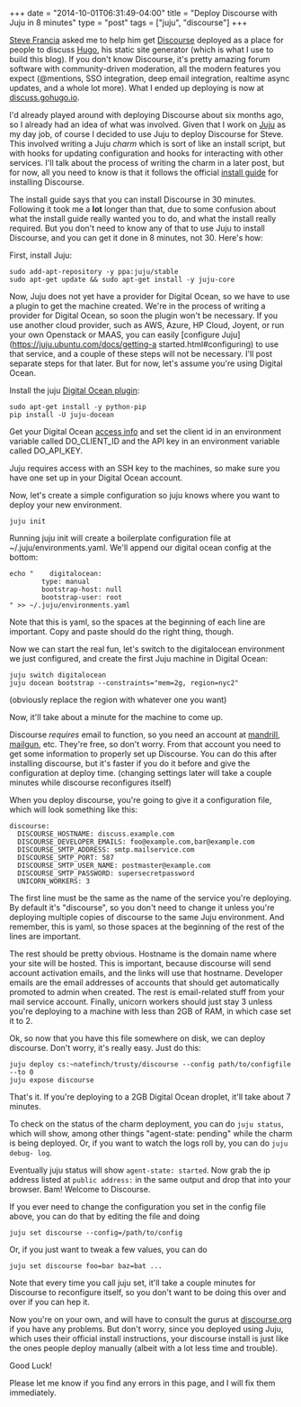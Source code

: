 +++
date = "2014-10-01T06:31:49-04:00"
title = "Deploy Discourse with Juju in 8 minutes"
type = "post"
tags = ["juju", "discourse"]
+++

[Steve Francia](http://stevefrancia.com/) asked me to help him get
[Discourse](https://discourse.org) deployed as a place for people to discuss
[Hugo](http://gohugo.io), his static site generator (which is what I use to
build this blog).  If you don't know Discourse, it's pretty amazing forum
software with community-driven moderation, all the modern features you expect
(@mentions, SSO integration, deep email integration, realtime async updates, and
a whole lot more).  What I ended up deploying is now at
[discuss.gohugo.io](http://discuss.gohugo.io).

I'd already played around with deploying Discourse about six months ago, so I
already had an idea of what was involved.  Given that I work on
[Juju](http://juju.ubuntu.com) as my day job, of course I decided to use Juju to
deploy Discourse for Steve.  This involved writing a Juju *charm* which is sort
of like an install script, but with hooks for updating configuration and hooks
for interacting with other services. I'll talk about the process of writing the
charm in a later post, but for now, all you need to know is that it follows the
official [install guide](https://github.com/discourse/discourse/blob/master/docs/INSTALL-digital-ocean.md) for installing Discourse.

The install guide says that you can install Discourse in 30 minutes.  Following
it took me a **lot** longer than that, due to some confusion about what the
install guide really wanted you to do, and what the install really required.
But you don't need to know any of that to use Juju to install Discourse, and you
can get it done in 8 minutes, not 30.  Here's how:

First, install Juju:

    sudo add-apt-repository -y ppa:juju/stable
    sudo apt-get update && sudo apt-get install -y juju-core

Now, Juju does not yet have a provider for Digital Ocean, so we have to use a
plugin to get the machine created.  We're in the process of writing a provider
for Digital Ocean, so soon the plugin won't be necessary.  If you use another
cloud provider, such as AWS, Azure, HP Cloud, Joyent, or run your own Openstack
or MAAS, you can easily [configure Juju](https://juju.ubuntu.com/docs/getting-a
started.html#configuring) to use that service, and a couple of these steps will
not be necessary.  I'll post separate steps for that later.  But for now, let's
assume you're using Digital Ocean.

Install the juju [Digital Ocean plugin](https://github.com/kapilt/juju-digitalocean):

    sudo apt-get install -y python-pip
    pip install -U juju-docean

Get your Digital Ocean [access info](https://cloud.digitalocean.com/api_access)
and set the client id in an environment variable called DO_CLIENT_ID and the API
key in an environment variable called DO_API_KEY.

Juju requires access with an SSH key to the machines, so make sure you have one
set up in your Digital Ocean account.

Now, let's create a simple configuration so juju knows where you want to deploy
your new environment.

    juju init

Running juju init will create a boilerplate configuration file at
~/.juju/environments.yaml.  We'll append our digital ocean config at the bottom:

	echo "    digitalocean:
	        type: manual
	        bootstrap-host: null
	        bootstrap-user: root
	" >> ~/.juju/environments.yaml

Note that this is yaml, so the spaces at the beginning of each line are
important.  Copy and paste should do the right thing, though.

Now we can start the real fun, let's switch to the digitalocean environment we
just configured, and create the first Juju machine in Digital Ocean:

	juju switch digitalocean
	juju docean bootstrap --constraints="mem=2g, region=nyc2"

(obviously replace the region with whatever one you want)

Now, it'll take about a minute for the machine to come up.

Discourse *requires* email to function, so you need an account at
[mandrill](http://maindrill.com), [mailgun](mailgun.com), etc.  They're free, so
don't worry.  From that account you need to get some information to properly set
up Discourse.  You can do this after installing discourse, but it's faster if
you do it before and give the configuration at deploy time. (changing settings
later will take a couple minutes while discourse reconfigures itself)

When you deploy discourse, you're going to give it a configuration file, which
will look something like this:

    discourse:
      DISCOURSE_HOSTNAME: discuss.example.com
      DISCOURSE_DEVELOPER_EMAILS: foo@example.com,bar@example.com
      DISCOURSE_SMTP_ADDRESS: smtp.mailservice.com
      DISCOURSE_SMTP_PORT: 587
      DISCOURSE_SMTP_USER_NAME: postmaster@example.com
      DISCOURSE_SMTP_PASSWORD: supersecretpassword
      UNICORN_WORKERS: 3

The first line must be the same as the name of the service you're deploying.  By
default it's "discourse", so you don't need to change it unless you're deploying
multiple copies of discourse to the same Juju environment.  And remember, this
is yaml, so those spaces at the beginning of the rest of the lines are
important.

The rest should be pretty obvious.  Hostname is the domain name where your site
will be hosted.  This is important, because discourse will send account
activation emails, and the links will use that hostname.  Developer emails are
the email addresses of accounts that should get automatically promoted to admin
when created.  The rest is email-related stuff from your mail service account.
Finally, unicorn workers should just stay 3 unless you're deploying to a machine
with less than 2GB of RAM, in which case set it to 2.

Ok, so now that you have this file somewhere on disk, we can deploy discourse.
Don't worry, it's really easy.  Just do this:

	juju deploy cs:~natefinch/trusty/discourse --config path/to/configfile --to 0
	juju expose discourse

That's it. If you're deploying to a 2GB Digital Ocean droplet, it'll take about
7 minutes.

To check on the status of the charm deployment, you can do `juju status`, which
will show, among other things "agent-state: pending" while the charm is being
deployed.  Or, if you want to watch the logs roll by, you can do `juju debug-
log`.

Eventually juju status will show `agent-state: started`.  Now grab the ip
address listed at `public address:` in the same output and drop that into your
browser.  Bam!  Welcome to Discourse.

If you ever need to change the configuration you set in the config file above,
you can do that by editing the file and doing

	juju set discourse --config=/path/to/config

Or, if you just want to tweak a few values, you can do 

	juju set discourse foo=bar baz=bat ...

Note that every time you call juju set, it'll take a couple minutes for
Discourse to reconfigure itself, so you don't want to be doing this over and
over if you can hep it.

Now you're on your own, and will have to consult the gurus at
[discourse.org](discourse.org) if you have any problems.  But don't worry, since
you deployed using Juju, which uses their official install instructions, your
discourse install is just like the ones people deploy manually (albeit with a
lot less time and trouble).

Good Luck!

Please let me know if you find any errors in this page, and I will fix them
immediately.